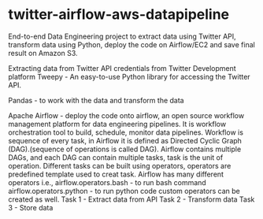 # twitter-airflow-aws-datapipeline
End-to-end Data Engineering project to extract data using Twitter API, transform data using Python, deploy the code on Airflow/EC2 and save final result on Amazon S3.

Extracting data from Twitter
API credentials from Twitter Development platform
Tweepy - An easy-to-use Python library for accessing the Twitter API.

Pandas - to work with the data and transform the data

Apache Airflow - deploy the code onto airflow, an open source workflow management platform for data engineering pipelines. It is  workflow orchestration tool to build, schedule, monitor data pipelines. Workflow is sequence of every task, in Airflow it is defined as Directed Cyclic Graph (DAG).(sequence of operations is called DAG). 
Airflow contains multiple DAGs, and each DAG can contain multiple tasks, task is the unit of operation.
Different tasks can be built using operators, operators are predefined template used to creat task.
Airflow has many different operators 
i.e., 
airflow.operators.bash - to run bash command
airflow.operators.python - to run python code
custom operators can be created as well.
Task 1 - Extract data from API
Task 2 - Transform data
Task 3 - Store data




